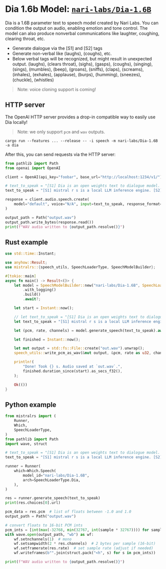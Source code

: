 # Dia 1.6b Model: [`nari-labs/Dia-1.6B`](https://huggingface.co/nari-labs/Dia-1.6B)

Dia is a 1.6B parameter text to speech model created by Nari Labs. You can condition the output on audio, enabling emotion and tone control. The model can also produce nonverbal communications like laughter, coughing, clearing throat, etc.

- Generate dialogue via the [S1] and [S2] tags
- Generate non-verbal like (laughs), (coughs), etc.
- Below verbal tags will be recognized, but might result in unexpected output. (laughs), (clears throat), (sighs), (gasps), (coughs), (singing), (sings), (mumbles), (beep), (groans), (sniffs), (claps), (screams), (inhales), (exhales), (applause), (burps), (humming), (sneezes), (chuckle), (whistles)

> Note: voice cloning support is coming!

## HTTP server

The OpenAI HTTP server provides a drop-in compatible way to easily use Dia locally!

> Note: we only support `pcm` and `wav` outputs.

```
cargo run --features ... --release -- -i speech -m nari-labs/Dia-1.6B -a dia
```

After this, you can send requests via the HTTP server:

```py
from pathlib import Path
from openai import OpenAI

client = OpenAI(api_key="foobar", base_url="http://localhost:1234/v1/")

# text_to_speak = "[S1] Dia is an open weights text to dialogue model. [S2] You get full control over scripts and voices. [S1] Wow. Amazing. (laughs) [S2] Try it now on Git hub or Hugging Face."
text_to_speak = "[S1] mistral r s is a local LLM inference engine. [S2] You can run text and vision models, and also image generation and speech generation. [S1] There is agentic web search, tool calling, and a convenient Python API. [S2] Check it out on github."

response = client.audio.speech.create(
    model="default", voice="N/A", input=text_to_speak, response_format="wav"
)

output_path = Path("output.wav")
output_path.write_bytes(response.read())
print(f"WAV audio written to {output_path.resolve()}")
```

## Rust example

```rust
use std::time::Instant;

use anyhow::Result;
use mistralrs::{speech_utils, SpeechLoaderType, SpeechModelBuilder};

#[tokio::main]
async fn main() -> Result<()> {
    let model = SpeechModelBuilder::new("nari-labs/Dia-1.6B", SpeechLoaderType::Dia)
        .with_logging()
        .build()
        .await?;

    let start = Instant::now();

    // let text_to_speak = "[S1] Dia is an open weights text to dialogue model. [S2] You get full control over scripts and voices. [S1] Wow. Amazing. (laughs) [S2] Try it now on Git hub or Hugging Face.";
    let text_to_speak = "[S1] mistral r s is a local LLM inference engine. [S2] You can run text and vision models, and also image generation and speech generation. [S1] There is agentic web search, tool calling, and a convenient Python API. [S2] Check it out on github.";

    let (pcm, rate, channels) = model.generate_speech(text_to_speak).await?;

    let finished = Instant::now();

    let mut output = std::fs::File::create("out.wav").unwrap();
    speech_utils::write_pcm_as_wav(&mut output, &pcm, rate as u32, channels as u16).unwrap();

    println!(
        "Done! Took {} s. Audio saved at `out.wav`.",
        finished.duration_since(start).as_secs_f32(),
    );

    Ok(())
}
```

## Python example

```py
from mistralrs import (
    Runner,
    Which,
    SpeechLoaderType,
)
from pathlib import Path
import wave, struct

# text_to_speak = "[S1] Dia is an open weights text to dialogue model. [S2] You get full control over scripts and voices. [S1] Wow. Amazing. (laughs) [S2] Try it now on Git hub or Hugging Face."
text_to_speak = "[S1] mistral r s is a local LLM inference engine. [S2] You can run text and vision models, and also image generation and speech generation. [S1] There is agentic web search, tool calling, and a convenient Python API. [S2] Check it out on github."

runner = Runner(
    which=Which.Speech(
        model_id="nari-labs/Dia-1.6B",
        arch=SpeechLoaderType.Dia,
    ),
)

res = runner.generate_speech(text_to_speak)
print(res.choices[0].url)

pcm_data = res.pcm  # list of floats between -1.0 and 1.0
output_path = Path("output.wav")

# convert floats to 16-bit PCM ints
pcm_ints = [int(max(-32768, min(32767, int(sample * 32767)))) for sample in pcm_data]
with wave.open(output_path, "wb") as wf:
    wf.setnchannels(1)  # mono
    wf.setsampwidth(2 * res.channels)  # 2 bytes per sample (16-bit)
    wf.setframerate(res.rate)  # set sample rate (adjust if needed)
    wf.writeframes(b"".join(struct.pack("<h", s) for s in pcm_ints))

print(f"WAV audio written to {output_path.resolve()}")
```
